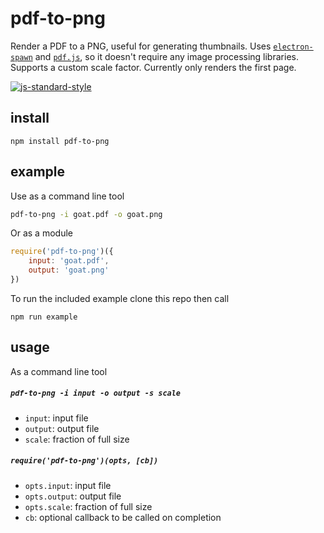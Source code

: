 # pdf-to-png

Render a PDF to a PNG, useful for generating thumbnails. Uses [`electron-spawn`](https://github.com/maxogden/electron-spawn) and [`pdf.js`](https://mozilla.github.io/pdf.js/), so it doesn't require any image processing libraries. Supports a custom scale factor. Currently only renders the first page.

[![js-standard-style](https://cdn.rawgit.com/feross/standard/master/badge.svg)](https://github.com/feross/standard)

## install

```
npm install pdf-to-png
```

## example

Use as a command line tool

```bash
pdf-to-png -i goat.pdf -o goat.png
```

Or as a module

```javascript
require('pdf-to-png')({
	input: 'goat.pdf',
	output: 'goat.png'
})
```

To run the included example clone this repo then call

```
npm run example
```

## usage

As a command line tool

##### `pdf-to-png -i input -o output -s scale`

- `input`: input file
- `output`: output file
- `scale`: fraction of full size

##### `require('pdf-to-png')(opts, [cb])`

- `opts.input`: input file
- `opts.output`: output file
- `opts.scale`: fraction of full size
- `cb`: optional callback to be called on completion


